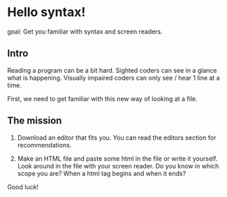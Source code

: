 # Hello syntax!

goal: Get you familiar with syntax and screen readers.

## Intro

Reading a program can be a bit hard.
Sighted coders can see in a glance what is happening. 
Visually impaired coders can only see / hear 1 line at a time.

First, we need to get familiar with this new way of looking at a file.

## The mission

1. Download an editor that fits you.
You can read the editors section for recommendations.

2. Make an HTML file and paste some html in the file or write it yourself.
Look around in the file with your screen reader. Do you know in which scope you are? When a html tag begins and when it ends? 

Good luck!



